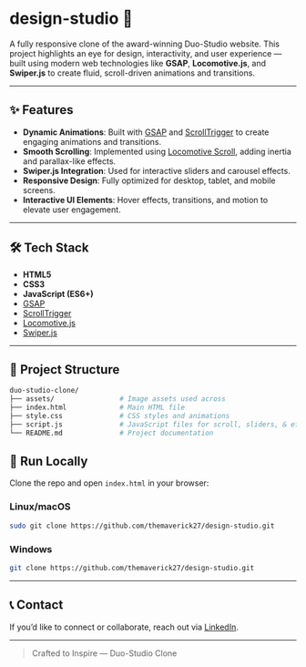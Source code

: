 # design-studio 🎨

A fully responsive clone of the award-winning Duo-Studio website. This project highlights an eye for design, interactivity, and user experience — built using modern web technologies like **GSAP**, **Locomotive.js**, and **Swiper.js** to create fluid, scroll-driven animations and transitions.

---

## ✨ Features

- **Dynamic Animations**: Built with [GSAP](https://greensock.com/gsap/) and [ScrollTrigger](https://greensock.com/scrolltrigger/) to create engaging animations and transitions.
- **Smooth Scrolling**: Implemented using [Locomotive Scroll](https://locomotivemtl.github.io/locomotive-scroll/), adding inertia and parallax-like effects.
- **Swiper.js Integration**: Used for interactive sliders and carousel effects.
- **Responsive Design**: Fully optimized for desktop, tablet, and mobile screens.
- **Interactive UI Elements**: Hover effects, transitions, and motion to elevate user engagement.

---

## 🛠️ Tech Stack

- **HTML5**  
- **CSS3**
- **JavaScript (ES6+)**
- [GSAP](https://greensock.com/gsap/)
- [ScrollTrigger](https://greensock.com/scrolltrigger/)
- [Locomotive.js](https://github.com/locomotivemtl/locomotive-scroll)
- [Swiper.js](https://swiperjs.com/)

---

## 📁 Project Structure

```bash
duo-studio-clone/
├── assets/                # Image assets used across 
├── index.html             # Main HTML file
├── style.css              # CSS styles and animations
├── script.js              # JavaScript files for scroll, sliders, & effects
└── README.md              # Project documentation
```

## 🚀 Run Locally

Clone the repo and open `index.html` in your browser:

### Linux/macOS

```bash
sudo git clone https://github.com/themaverick27/design-studio.git
```

### Windows

```bash
git clone https://github.com/themaverick27/design-studio.git
```

---

## 📞 Contact

If you’d like to connect or collaborate, reach out via [LinkedIn](https://www.linkedin.com/in/aniweshkumar27/).

---

> Crafted to Inspire — Duo-Studio Clone